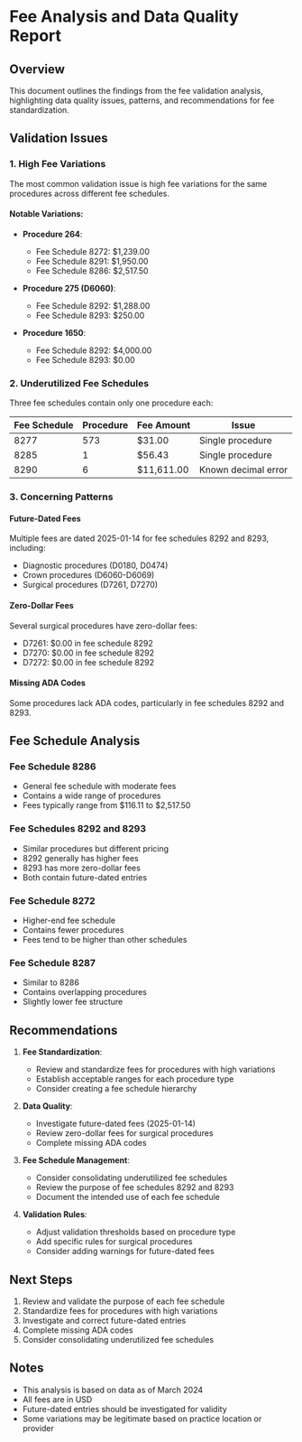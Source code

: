 # Fee Analysis and Data Quality Report

## Overview
This document outlines the findings from the fee validation analysis, highlighting data quality issues, patterns, and recommendations for fee standardization.

## Validation Issues

### 1. High Fee Variations
The most common validation issue is high fee variations for the same procedures across different fee schedules.

#### Notable Variations:
- **Procedure 264**: 
  - Fee Schedule 8272: $1,239.00
  - Fee Schedule 8291: $1,950.00
  - Fee Schedule 8286: $2,517.50

- **Procedure 275 (D6060)**: 
  - Fee Schedule 8292: $1,288.00
  - Fee Schedule 8293: $250.00

- **Procedure 1650**: 
  - Fee Schedule 8292: $4,000.00
  - Fee Schedule 8293: $0.00

### 2. Underutilized Fee Schedules
Three fee schedules contain only one procedure each:

| Fee Schedule | Procedure | Fee Amount | Issue |
|--------------|-----------|------------|-------|
| 8277 | 573 | $31.00 | Single procedure |
| 8285 | 1 | $56.43 | Single procedure |
| 8290 | 6 | $11,611.00 | Known decimal error |

### 3. Concerning Patterns

#### Future-Dated Fees
Multiple fees are dated 2025-01-14 for fee schedules 8292 and 8293, including:
- Diagnostic procedures (D0180, D0474)
- Crown procedures (D6060-D6069)
- Surgical procedures (D7261, D7270)

#### Zero-Dollar Fees
Several surgical procedures have zero-dollar fees:
- D7261: $0.00 in fee schedule 8292
- D7270: $0.00 in fee schedule 8292
- D7272: $0.00 in fee schedule 8292

#### Missing ADA Codes
Some procedures lack ADA codes, particularly in fee schedules 8292 and 8293.

## Fee Schedule Analysis

### Fee Schedule 8286
- General fee schedule with moderate fees
- Contains a wide range of procedures
- Fees typically range from $116.11 to $2,517.50

### Fee Schedules 8292 and 8293
- Similar procedures but different pricing
- 8292 generally has higher fees
- 8293 has more zero-dollar fees
- Both contain future-dated entries

### Fee Schedule 8272
- Higher-end fee schedule
- Contains fewer procedures
- Fees tend to be higher than other schedules

### Fee Schedule 8287
- Similar to 8286
- Contains overlapping procedures
- Slightly lower fee structure

## Recommendations

1. **Fee Standardization**:
   - Review and standardize fees for procedures with high variations
   - Establish acceptable ranges for each procedure type
   - Consider creating a fee schedule hierarchy

2. **Data Quality**:
   - Investigate future-dated fees (2025-01-14)
   - Review zero-dollar fees for surgical procedures
   - Complete missing ADA codes

3. **Fee Schedule Management**:
   - Consider consolidating underutilized fee schedules
   - Review the purpose of fee schedules 8292 and 8293
   - Document the intended use of each fee schedule

4. **Validation Rules**:
   - Adjust validation thresholds based on procedure type
   - Add specific rules for surgical procedures
   - Consider adding warnings for future-dated fees

## Next Steps

1. Review and validate the purpose of each fee schedule
2. Standardize fees for procedures with high variations
3. Investigate and correct future-dated entries
4. Complete missing ADA codes
5. Consider consolidating underutilized fee schedules

## Notes
- This analysis is based on data as of March 2024
- All fees are in USD
- Future-dated entries should be investigated for validity
- Some variations may be legitimate based on practice location or provider 